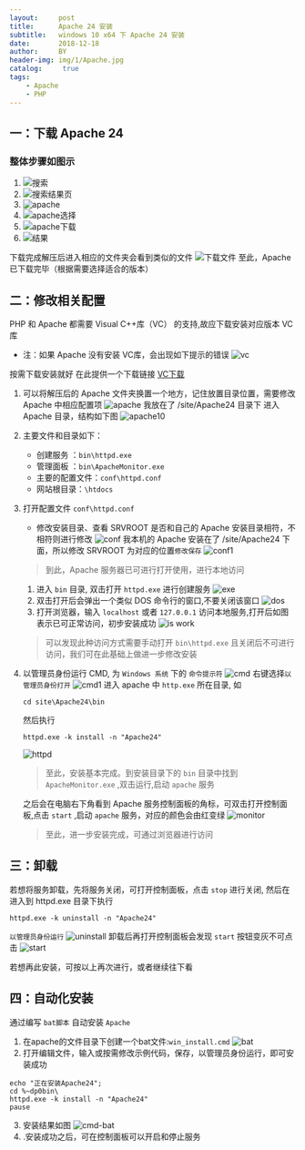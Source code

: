 ```yaml
---
layout:     post
title:      Apache 24 安装
subtitle:   windows 10 x64 下 Apache 24 安装
date:       2018-12-18
author:     BY
header-img: img/1/Apache.jpg
catalog: 	 true
tags:
    - Apache
    - PHP
---
```

## 一：下载 Apache 24
### 整体步骤如图示

1. ![搜索](https://ws2.sinaimg.cn/large/006tNbRwgy1fybvmqquovj31ff0u0hdt.jpg)
2. ![搜索结果页](https://ws4.sinaimg.cn/large/006tNbRwgy1fybvt8lqk0j31220u0wpi.jpg)
3. ![apache](https://ws1.sinaimg.cn/large/006tNbRwgy1fybvuazntsj31mw0u0asg.jpg)
4. ![apache选择](https://ws4.sinaimg.cn/large/006tNbRwgy1fybvuy7a8wj31r50u0aoy.jpg)
5. ![apache下载](https://ws2.sinaimg.cn/large/006tNbRwgy1fybvw0rc0vj315o0u04am.jpg)
6. ![结果](https://ws1.sinaimg.cn/large/006tNbRwgy1fybvwq27xqj31ca0u0gsx.jpg)

下载完成解压后进入相应的文件夹会看到类似的文件
![下载文件](https://ws4.sinaimg.cn/large/006tNbRwgy1fybw3a2t0dj310s0d4q58.jpg)
至此，Apache 已下载完毕（根据需要选择适合的版本）

## 二：修改相关配置
PHP 和 Apache 都需要 Visual C++库（VC） 的支持,故应下载安装对应版本 VC 库
- 注：如果 Apache 没有安装 VC库，会出现如下提示的错误
![vc](https://ws1.sinaimg.cn/large/006tNbRwgy1fybwexk847j30bf03r3yz.jpg)

按需下载安装就好
在此提供一个下载链接 [VC下载](https://www.fujieace.com/jingyan/vc11-vc14-vc15.html)

1. 可以将解压后的 Apache 文件夹换置一个地方，记住放置目录位置，需要修改 Apache 中相应配置项
![apache](https://ws3.sinaimg.cn/large/006tNbRwgy1fyc21tww1ej30y20gqt9h.jpg)
我放在了 /site/Apache24 目录下
进入 Apache 目录，结构如下图
![apache10](https://ws3.sinaimg.cn/large/006tNbRwgy1fyc26v8ycdj30xy0oeqde.jpg)
2. 主要文件和目录如下：
   - 创建服务 ：`bin\httpd.exe`
   - 管理面板 ：`bin\ApacheMonitor.exe`
   - 主要的配置文件：`conf\httpd.conf`
   - 网站根目录：`\htdocs`
3. 打开配置文件 `conf\httpd.conf`
   - 修改安装目录、查看 SRVROOT 是否和自己的 Apache 安装目录相符，不相符则进行修改
   ![conf](https://ws3.sinaimg.cn/large/006tNbRwgy1fyc32jp4t5j30xs0ecq7d.jpg)
   我本机的 Apache 安装在了 /site/Apache24 下面，所以修改 SRVROOT 为对应的位置`修改保存`
   ![conf1](https://ws2.sinaimg.cn/large/006tNbRwgy1fyc3avwwx2j30zq0csgpu.jpg)
   > 到此，Apache 服务器已可进行打开使用，进行本地访问
   
   1. 进入 `bin` 目录, 双击打开 `httpd.exe` 进行创建服务
   ![exe](https://ws2.sinaimg.cn/large/006tNbRwgy1fyc3hbovfaj30xy0nsgzc.jpg)
   2. 双击打开后会弹出一个类似 DOS 命令行的窗口,不要关闭该窗口
   ![dos](https://ws1.sinaimg.cn/large/006tNbRwgy1fyc3j50kdoj31i60rygn1.jpg)
   3. 打开浏览器，输入 `localhost` 或者 `127.0.0.1` 访问本地服务,打开后如图表示已可正常访问，初步安装成功
   ![is work](https://ws2.sinaimg.cn/large/006tNbRwly1fyc3mxtmqtj31oe0u04mh.jpg)
   > 可以发现此种访问方式需要手动打开 `bin\httpd.exe` 且关闭后不可进行访问，我们可在此基础上做进一步修改安装

4. 以管理员身份运行 CMD, 为 `Windows 系统` 下的 `命令提示符`
![cmd](https://ws2.sinaimg.cn/large/006tNbRwly1fyc3xplzlnj30fg0jojzb.jpg)
右键选择`以管理员身份打开`
![cmd1](https://ws4.sinaimg.cn/large/006tNbRwgy1fyc3yv06zhj30x80f8dp2.jpg)
   进入 apache 中 `http.exe` 所在目录, 如 
   ```
   cd site\Apache24\bin
   ```
   然后执行
   ```
   httpd.exe -k install -n "Apache24"
   ```
   ![httpd](https://ws4.sinaimg.cn/large/006tNbRwgy1fyc4a3eogij313a0g2die.jpg)
   
   > 至此，安装基本完成。到安装目录下的 `bin` 目录中找到 `ApacheMonitor.exe` ,双击运行,启动 `apache` 服务

    之后会在电脑右下角看到 Apache 服务控制面板的角标，可双击打开控制面板,点击 `start` ,启动 `apache` 服务，对应的颜色会由红变绿
   ![monitor](https://ws4.sinaimg.cn/large/006tNbRwgy1fyc4fw5uuoj30te0j042h.jpg)
    > 至此，进一步安装完成，可通过浏览器进行访问
    
## 三：卸载
若想将服务卸载，先将服务关闭，可打开控制面板，点击 `stop` 进行关闭, 然后在进入到 httpd.exe 目录下执行
```
httpd.exe -k uninstall -n "Apache24"
```
`以管理员身份运行`
![uninstall](https://ws3.sinaimg.cn/large/006tNbRwgy1fyc4tsz6mcj30rm0c2gnz.jpg)
卸载后再打开控制面板会发现 `start` 按钮变灰不可点击
![start](https://ws2.sinaimg.cn/large/006tNbRwgy1fyc4uqltkij30te0ja77z.jpg)

若想再此安装，可按以上再次进行，或者继续往下看

## 四：自动化安装
通过编写 `bat脚本` 自动安装 `Apache`
1. 在apache的文件目录下创建一个bat文件:`win_install.cmd`
![bat](https://ws1.sinaimg.cn/large/006tNbRwgy1fyc5256mhsj30yi0oyk2g.jpg)
2. 打开编辑文件，输入或按需修改示例代码，保存，以管理员身份运行，即可安装成功
```
echo "正在安装Apache24";
cd %~dp0bin\
httpd.exe -k install -n "Apache24"
pause
```
3. 安装结果如图
![cmd-bat](https://ws1.sinaimg.cn/large/006tNbRwgy1fyc54ptrk1j30yk0ho41p.jpg)
4. .安装成功之后，可在控制面板可以开启和停止服务
